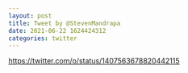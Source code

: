 ```yaml
--- 
layout: post 
title: Tweet by @StevenMandrapa 
date: 2021-06-22 1624424312 
categories: twitter 
--- 
```

https://twitter.com/o/status/1407563678820442115